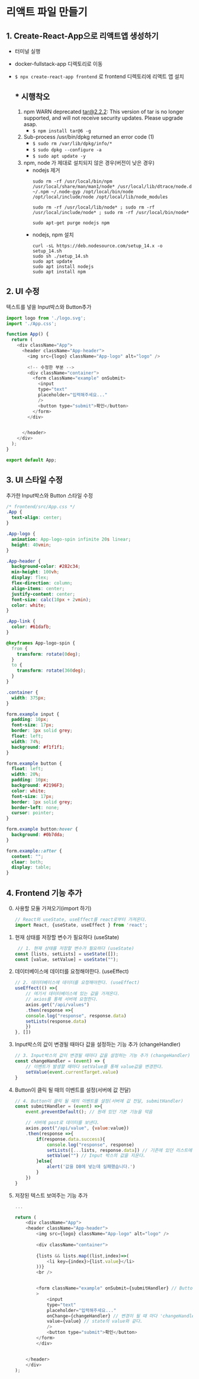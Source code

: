 # 리액트 파일 만들기
## 1. Create-React-App으로 리액트앱 생성하기
- 터미널 실행
- docker-fullstack-app 디렉토리로 이동
- ```$ npx create-react-app frontend``` 로 frontend 디렉토리에 리액트 앱 설치
    
    ## * 시행착오
    1. npm WARN deprecated tar@2.2.2: This version of tar is no longer supported,
and will not receive security updates. Please upgrade asap.
        - ```$ npm install tar@6 -g```
    2. Sub-process /usr/bin/dpkg returned an error code (1)
        - ```$ sudo rm /var/lib/dpkg/info/*```
        - ```$ sudo dpkg --configure -a```
        - ```$ sudo apt update -y```
    3. npm, node 가 제대로 설치되지 않은 경우(버전이 낮은 경우)
        - nodejs 제거
            ```
            sudo rm -rf /usr/local/bin/npm /usr/local/share/man/man1/node* /usr/local/lib/dtrace/node.d ~/.npm ~/.node-gyp /opt/local/bin/node /opt/local/include/node /opt/local/lib/node_modules 
            
            sudo rm -rf /usr/local/lib/node* ; sudo rm -rf /usr/local/include/node* ; sudo rm -rf /usr/local/bin/node*
            
            sudo apt-get purge nodejs npm
            ```
        - nodejs, npm 설치
            ```
            curl -sL https://deb.nodesource.com/setup_14.x -o setup_14.sh
            sudo sh ./setup_14.sh
            sudo apt update
            sudo apt install nodejs
            sudo apt install npm
            ```
## 2. UI 수정
텍스트를 넣을 Input박스와 Button추가
```js
import logo from './logo.svg';
import './App.css';

function App() {
  return (
    <div className="App">
      <header className="App-header">
        <img src={logo} className="App-logo" alt="logo" />
        
        <!-- 수정한 부분 -->
        <div className="container">
          <form className="example" onSubmit>
            <input
            type="text"
            placeholder="입력해주세요..."
            />
            <button type="submit">확인</button>
          </form>
        </div>


      </header>
    </div>
  );
}

export default App;
```

## 3. UI 스타일 수정
추가한 Input박스와 Button 스타일 수정
```css
/* frontend/src/App.css */
.App {
  text-align: center;
}

.App-logo {
  animation: App-logo-spin infinite 20s linear;
  height: 40vmin;
}

.App-header {
  background-color: #282c34;
  min-height: 100vh;
  display: flex;
  flex-direction: column;
  align-items: center;
  justify-content: center;
  font-size: calc(10px + 2vmin);
  color: white;
}

.App-link {
  color: #61dafb;
}

@keyframes App-logo-spin {
  from {
    transform: rotate(0deg);
  }
  to {
    transform: rotate(360deg);
  }
}

.container {
  width: 375px;
}

form.example input {
  padding: 10px;
  font-size: 17px;
  border: 1px solid grey;
  float: left;
  width: 74%;
  background: #f1f1f1;
}

form.example button {
  float: left;
  width: 20%;
  padding: 10px;
  background: #2196F3;
  color: white;
  font-size: 17px;
  border: 1px solid grey;
  border-left: none;
  cursor: pointer;
}

form.example button:hover {
  background: #0b7dda;
}

form.example::after {
  content: "";
  clear: both;
  display: table;
}
```

## 4. Frontend 기능 추가
0. 사용할 모듈 가져오기(import 하기)
    ```js
    // React와 useState, useEffect를 react로부터 가져온다.
    import React, {useState, useEffect } from 'react';
    ```
1. 현재 상태를 저장할 변수가 필요하다 (useState)
    ```js
     // 1. 현재 상태를 저장할 변수가 필요하다 (useState)
    const [lists, setLists] = useState([]);
    const [value, setValue] = useState("");
    ```
2. 데이터베이스에 데이터를 요청해야한다. (useEffect)
    ```js
    // 2. 데이터베이스에 데이터를 요청해야한다. (useEffect)
    useEffect(() =>{
        // 여기서 데이터베이스에 있는 값을 가져온다.
        // axios를 통해 서버에 요청한다.
        axios.get("/api/values")
        .then(response =>{
        console.log("response", response.data)
        setLists(response.data)
        })
    }, [])
    ```
3. Input박스의 값이 변경될 때마다 값을 설정하는 기능 추가 (changeHandler)
    ```js
    // 3. Input박스의 값이 변경될 때마다 값을 설정하는 기능 추가 (changeHandler)
    const changeHandler = (event) => {
        // 이벤트가 발생할 때마다 setValue를 통해 value값을 변경한다.
        setValue(event.currentTarget.value)
    }
    ```
4. Button이 클릭 될 때의 이벤트를 설정(서버에 값 전달)
    ```js
    // 4. Button이 클릭 될 때의 이벤트를 설정(서버에 값 전달, submitHandler)
    const submitHandler = (event) =>{
        event.preventDefault(); // 원래 있던 기본 기능을 막음

        // 서버에 post로 데이터를 보낸다.
        axios.post("/api/value", {value:value})
        .then(response =>{
            if(response.data.success){
                console.log("response", response)
                setLists([...lists, response.data]) // 기존에 있던 리스트에 새로운 데이터 추가
                setValue("") // Input 박스의 값을 지운다.
            }else{
                alert('값을 DB에 넣는데 실패했습니다.')
            }
        })
    }
    ```

5. 저장된 텍스트 보여주는 기능 추가
    ```js
    ...

    return (
        <div className="App">
        <header className="App-header">
            <img src={logo} className="App-logo" alt="logo" />
            
            <div className="container">
            
            {lists && lists.map((list,index)=>(
                <li key={index}>{list.value}</li>
            ))}
            <br />


            <form className="example" onSubmit={submitHandler} // Button 이 눌릴 때의 이벤트 설정
            >
                <input
                type="text"
                placeholder="입력해주세요..."
                onChange={changeHandler} // 변경이 될 때 마다 'changeHandler' 함수 실행
                value={value} // state의 value와 같다.
                />
                <button type="submit">확인</button>
            </form>
            </div>


        </header>
        </div>
    );
    ```